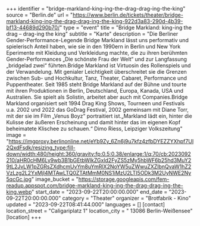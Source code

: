 +++
identifier = "bridge-markland-king-ing-the-drag-drag-ing-the-king"
source = "Berlin.de"
url = "https://www.berlin.de/tickets/theater/bridge-markland-king-ing-the-drag-drag-ing-the-king-922d3a83-290d-4b39-bf13-44689d290b70/"
type = "event"
title = "Bridge Markland: king-ing the drag – drag-ing the king"
subtitle = "Karte"
description = "Die Berliner Gender-Performance-Legende Bridge Markland lässt uns performativ und spielerisch Anteil haben, wie sie in den 1990ern in Berlin und New York Eperimente mit Kleidung und Verkleidung machte, die zu ihren berühmten Gender-Performances „Die schönste Frau der Welt“ und zur Langfassung „bridgelad zwei“ führten.Bridge Markland ist Virtuosin des Rollenspiels und der Verwandelung. Mit genialer Leichtigkeit überschreitet sie die Grenzen zwischen Sub- und Hochkultur, Tanz, Theater, Cabaret, Performance und Puppentheater. Seit 1985 steht Bridge Markland auf der Bühne und tourte mit ihren Produktionen in Berlin, Deutschland, Europa, Kanada, USA und Australien. Sie spielt als Solistin, arbeitet aber auch mit Companies.Bridge Markland organisiert seit 1994 Drag King Shows, Tourneen und Festivals u.a. 2002 und 2022 das GoDrag Festival, 2002 gemeinsam mit Diane Torr, mit der sie im Film „Venus Boyz“ portraitiert ist.„Markland lädt ein, hinter die Kulisse der äußeren Erscheinung und damit hinter das im eigenen Kopf beheimatete Klischee zu schauen.“ Dimo Riess, Leipziger Volkszeitung"
image = "https://imgproxy.berlinonline.net/eYb9Zy_6Zn6j9u7kfz4zfbDYEZZYXhpf7UI2QxdFsdk/resizing_type:fill-down/width:480/height:360/gravity:fp:0.5:0.38/enlarge:1/q:70/cb:2023092210/aHR0cHM6Ly9wb3B1bGEtbWlkZGxld2FyZS5zMy5hbWF6b25hd3MuY29tL2JvLW1pZGRsZXdhcmUvYm8uYmRlX2NoYW5uZWwuZXZlbnQvaW1hZ2VzLzg2L2YxMjI4MTAwLTQ0ZTAtMmM0NS1iMzU2LTI5ODk3M2UyNWE2Ny5qcGc.jpg"
image_bucket = "https://storage.googleapis.com/fem-readup.appspot.com/bridge-markland-king-ing-the-drag-drag-ing-the-king.webp"
start_date = "2023-09-22T20:00:00.000"
end_date = "2023-09-22T20:00:00.000"
category = "Theater"
organizer = "Brotfabrik - Kino"
updated = "2023-09-22T08:41:44.000"
languages = []
[contact]
location_street = "Caligariplatz 1"
location_city = " 13086 Berlin-Weißensee"
[location]
+++